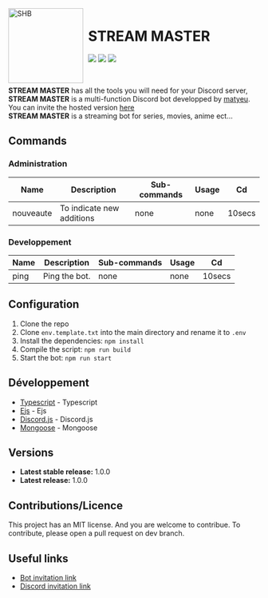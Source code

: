 <img width="150" height="150" align="left" style="float: left; margin: 0 10px 0 0;" alt="SHB" src="https://cdn.discordapp.com/attachments/1147245363447734292/1150813293095682058/stream-master.jpg">

# STREAM MASTER

[![](https://img.shields.io/discord/1071891755911368806.svg?logo=discord&colorB=7289DA)](https://discord.gg/TrG3efTzWW)
[![](https://img.shields.io/badge/discord.js-v14.0.0-blue.svg?logo=npm)](https://discord.js.org/)
[![](https://img.shields.io/badge/nodejs-16.6.0-green.svg)](https://www.nodejs.org)


<br>

**STREAM MASTER** has all the tools you will need for your Discord server,<br>
**STREAM MASTER** is a multi-function Discord bot developped by [matyeu](https://discord.com/users/916444775861850175). You can invite the hosted version [here](#)<br>
**STREAM MASTER** is a streaming bot for series, movies, anime ect...

## Commands

### Administration

| Name          | Description                          | Sub-commands                | Usage                 | Cd     |
| ------------- | ------------------------------------ | --------------------------- | --------------------- | ------ |
| nouveaute     | To indicate new additions            | none                        | none                  | 10secs |


### Developpement

| Name          | Description                          | Sub-commands                | Usage                 | Cd     |
| ------------- | ------------------------------------ | --------------------------- | --------------------- | ------ |
| ping          | Ping the bot.                        | none                        | none                  | 10secs |


## Configuration

1. Clone the repo
2. Clone `env.template.txt` into the main directory and rename it to `.env`
3. Install the dependencies: `npm install`
4. Compile the script: `npm run build`
5. Start the bot: `npm run start`

## Développement

* [Typescript](#) - Typescript
* [Ejs](#) - Ejs
* [Discord.js](https://discord.js.org) - Discord.js
* [Mongoose](https://mongodb.com) - Mongoose

## Versions
* **Latest stable release:** 1.0.0
* **Latest release:** 1.0.0

## Contributions/Licence

This project has an MIT license. And you are welcome to contribue. To contribute, please open a pull request on dev branch.

## Useful links

* [Bot invitation link](#)
* [Discord invitation link](#)

